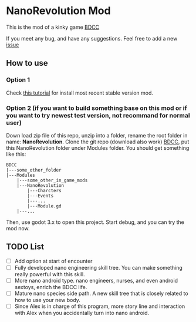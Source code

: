 # NanoRevolution Mod
This is the mod of a kinky game [BDCC](https://github.com/Alexofp/BDCC)

If you meet any bug, and have any suggestions. Feel free to add a new [issue](https://github.com/Humoiww/BDCC_NanoRevolution_MOD/issues)

## How to use
### Option 1
Check [this tutorial](https://github.com/Alexofp/BDCC/wiki/User-Support) for install most recent stable version mod. 
### Option 2 (if you want to build something base on this mod or if you want to try newest test version, not recommand for normal user)
Down load zip file of this repo, unzip into a folder, rename the root folder in name: **NanoRevolution**. Clone the git repo (download also work) [BDCC](https://github.com/Alexofp/BDCC), put this NanoRevolution folder under Modules folder. You should get something like this:
```shell
BDCC
|---some_other_folder
|---Modules
    |---some_other_in_game_mods
    |---NanoRevolution
        |---Charcters
        |---Events
        |---...
        |---Module.gd
    |---...
```
Then, use godot 3.x to open this project. Start debug, and you can try the mod now. 




## TODO List

- [ ] Add option at start of encounter
- [ ] Fully developed nano engineering skill tree. You can make something really powerful with this skill.
- [ ] More nano android type. nano engineers, nurses, and even android sextoys, enrich the BDCC life. 
- [ ] Mature nano species side path. A new skill tree that is closely related to how to use your new body.
- [ ] Since Alex is in charge of this program, more story line and interaction with Alex when you accidentally turn into nano android. 
